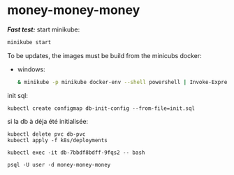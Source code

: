 # money-money-money



***Fast test:***
start minikube:

```bash
minikube start
```

To be updates, the images must be build from the minicubs docker:

* windows:
  ```bash
  & minikube -p minikube docker-env --shell powershell | Invoke-Expression
  ```




init sql:

```
kubectl create configmap db-init-config --from-file=init.sql
```

si la db à déja été initialisée:

```
kubectl delete pvc db-pvc
kubectl apply -f k8s/deployments
```

```
kubectl exec -it db-7bbdf8bdff-9fqs2 -- bash
```

```
psql -U user -d money-money-money
```
